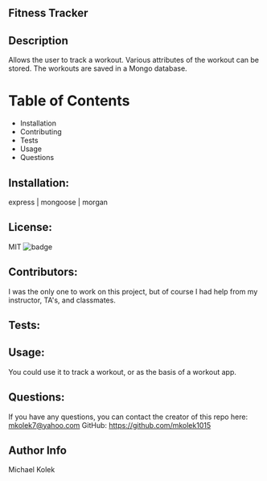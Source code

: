 
 ## Fitness Tracker

  ## Description
  Allows the user to track a workout. Various attributes of the workout can be stored. The workouts are saved in a Mongo database.

  # Table of Contents
  *  Installation 
  *  Contributing 
  *  Tests 
  *  Usage 
  *  Questions

  ## Installation:
  express | mongoose | morgan 

  ## License:
  MIT
  ![badge](https://img.shields.io/badge/license-MIT-red) 
  
  ## Contributors:
  I was the only one to work on this project, but of course I had help from my instructor, TA's, and classmates.
  
  ## Tests:
  
  ## Usage:
  You could use it to track a workout, or as the basis of a workout app. 
 
  ## Questions: 
If you have any questions, you can contact the creator of this repo here: [mkolek7@yahoo.com](mailto:mkolek7@yahoo.com)
GitHub: https://github.com/mkolek1015

## Author Info
Michael Kolek

